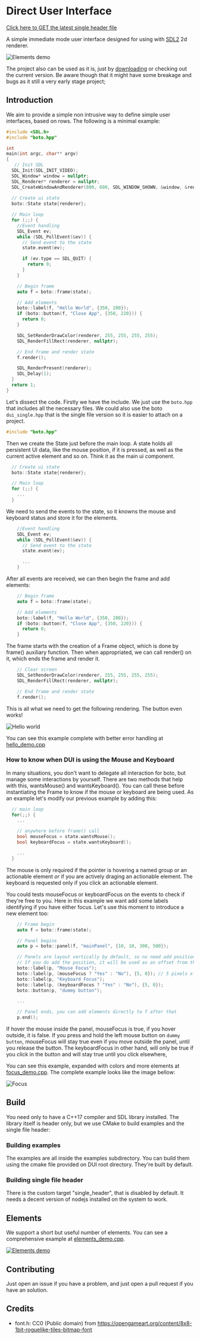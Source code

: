 Direct User Interface
=====================

[Click here to GET the latest single header file][dui_single]

A simple immediate mode user interface designed for using with [SDL2][SDL2] 2d
renderer.

![Elements demo](examples/elements_demo.png)

The project also can be used as it is, just by [downloading][dui_single] or
checking out the current version. Be aware though that it might have some
breakage and bugs as it still a very early stage project;

[SDL2]: https://www.libsdl.org/
[dui_single]: https://github.com/talesm/boto/releases/download/v0.3/dui_single.hpp

Introduction
------------

We aim to provide a simple non intrusive way to define simple user interfaces,
based on rows. The following is a minimal example:

```cpp
#include <SDL.h>
#include "boto.hpp"

int
main(int argc, char** argv)
{
   // Init SDL
  SDL_Init(SDL_INIT_VIDEO);
  SDL_Window* window = nullptr;
  SDL_Renderer* renderer = nullptr;
  SDL_CreateWindowAndRenderer(800, 600, SDL_WINDOW_SHOWN, &window, &renderer);
  
  // Create ui state
  boto::State state{renderer};

  // Main loop
  for (;;) {
    //Event handling
    SDL_Event ev;
    while (SDL_PollEvent(&ev)) {
      // Send event to the state
      state.event(ev);

      if (ev.type == SDL_QUIT) {
        return 0;
      }
    }

    // Begin frame
    auto f = boto::frame(state);

    // Add elements
    boto::label(f, "Hello World", {350, 200});
    if (boto::button(f, "Close App", {350, 220})) {
      return 0;
    }

    SDL_SetRenderDrawColor(renderer, 255, 255, 255, 255);
    SDL_RenderFillRect(renderer, nullptr);

    // End frame and render state
    f.render();

    SDL_RenderPresent(renderer);
    SDL_Delay(1);
  }
  return 1;
}
```

Let's dissect the code. Firstly we have the include. We just use the `boto.hpp`
that includes all the necessary files. We could also use the boto
`dui_single.hpp` that is the single file version so it is easier to attach on a
project.

```cpp
#include "boto.hpp"
```

Then we create the State just before the main loop. A state holds all persistent
UI data, like the mouse position, if it is pressed, as well as the current
active element and so on. Think it as the main ui component.

```cpp
  // Create ui state
  boto::State state{renderer};

  // Main loop
  for (;;) {
    ...
  }
```

We need to send the events to the state, so it knowns the mouse and keyboard
status and store it for the elements.

```cpp
    //Event handling
    SDL_Event ev;
    while (SDL_PollEvent(&ev)) {
      // Send event to the state
      state.event(ev);

      ...
    }
```

After all events are received, we can then
begin the frame and add elements:

```cpp
    // Begin frame
    auto f = boto::frame(state);

    // Add elements
    boto::label(f, "Hello World", {350, 200});
    if (boto::button(f, "Close App", {350, 220})) {
      return 0;
    }
```

The frame starts with the creation of a Frame object, which is done by frame()
auxiliary function. Then when appropriated, we can call render() on it, which
ends the frame and render it.

```cpp
    // Clear screen
    SDL_SetRenderDrawColor(renderer, 255, 255, 255, 255);
    SDL_RenderFillRect(renderer, nullptr);

    // End frame and render state
    f.render();
```

This is all what we need to get the following rendering. The button
even works!

![Hello world](examples/hello_demo.png)

You can see this example complete with better error handling at
[hello_demo.cpp][hello_demo]

[hello_demo]: examples/hello_demo.cpp

### How to know when DUI is using the Mouse and Keyboard

In many situations, you don't want to delegate all interaction for boto, but
manage some interactions by yourself. There are two methods that help with this,
wantsMouse() and wantsKeyboard(). You can call these before instantiating the
Frame to know if the mouse or keyboard are being used. As an example let's
modify our previous example by adding this:

```cpp
  // main loop
  for(;;) {
    ...

    // anywhere before frame() call
    bool mouseFocus = state.wantsMouse();
    bool keyboardFocus = state.wantsKeyboard();

    ...
  }
```

The mouse is only required if the pointer is hovering a named group or an
actionable element *or* if you are actively draging an actionable element. The
keyboard is requested only if you click an actionable element.

You could tests mouseFocus or keyboardFocus on the events to check if they're
free to you. Here in this example we want add some labels identifying if you
have either focus. Let's use this moment to introduce a new element too:

```cpp
    // Frame begin
    auto f = boto::frame(state);

    // Panel begins
    auto p = boto::panel(f, "mainPanel", {10, 10, 300, 500});

    // Panels are layout vertically by default, so no need add position
    // If you do add the position, it will be used as an offset from the panel
    boto::label(p, "Mouse Focus");
    boto::label(p, (mouseFocus ? "Yes" : "No"), {5, 0}); // 5 pixels x-offset
    boto::label(p, "Keyboard Focus");
    boto::label(p, (keyboardFocus ? "Yes" : "No"), {5, 0});
    boto::button(p, "dummy button");

    ...

    // Panel ends, you can add elements directly to f after that
    p.end();
```

If hover the mouse inside the panel, mouseFocus is true, if you hover outside,
it is false. If you press and hold the left mouse button on `dummy button`,
mouseFocus will stay true even if you move outside the panel, until you release
the button. The keyboardFocus in other hand, will only be true if you click in
the button and will stay true until you click elsewhere,

You can see this example, expanded with colors and more elements at
[focus_demo.cpp][focus_demo]. The complete example looks like the image bellow:

![Focus](examples/focus_demo.gif)

[focus_demo]: examples/focus_demo.cpp

Build
-----

You need only to have a C++17 compiler and SDL library installed. The library
itself is header only, but we use CMake to build examples and the single file
header:

### Building examples

The examples are all inside the examples subdirectory. You can build them using
the cmake file provided on DUI root directory. They're built by default.

### Building single file header

There is the custom target "single_header", that is disabled by default. It
needs a decent version of nodejs installed on the system to work.

Elements
--------

We support a short but useful number of elements. You can see a comprehensive
example at [elements_demo.cpp][elements_demo].

[![Elements demo](examples/elements_demo.png)][elements_demo]

[elements_demo]: examples/elements_demo.cpp

Contributing
------------

Just open an issue if you have a problem, and just open a pull request if you
have an solution.

Credits
-------

- font.h: CC0 (Public domain) from
  <https://opengameart.org/content/8x8-1bit-roguelike-tiles-bitmap-font>
